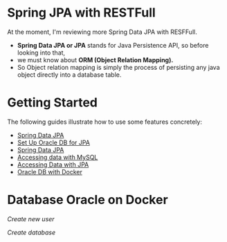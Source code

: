 # Spring JPA with RESTFull
At the moment, I'm reviewing more Spring Data JPA with RESFFull.

* **Spring Data JPA or JPA** stands for Java Persistence API, so before looking into that, 
* we must know about **ORM (Object Relation Mapping).** 
* So Object relation mapping is simply the process of persisting any java object directly into a database table.

# Getting Started
The following guides illustrate how to use some features concretely:

* [Spring Data JPA](https://www.geeksforgeeks.org/java/spring-boot-spring-data-jpa/)
* [Set Up Oracle DB for JPA](https://medium.com/@ishinihettiarachchiuv/how-to-connect-a-spring-boot-project-and-oracle-db-locally-and-create-tables-using-the-jpa-f0e1891ef470)
* [Spring Data JPA](https://docs.spring.io/spring-boot/3.5.6/reference/data/sql.html#data.sql.jpa-and-spring-data)
* [Accessing data with MySQL](https://spring.io/guides/gs/accessing-data-mysql/)
* [Accessing Data with JPA](https://spring.io/guides/gs/accessing-data-jpa/)
* [Oracle DB with Docker](https://medium.com/xp-inc/dica-r%C3%A1pida-criando-base-de-dados-oracle-vers%C3%A3o-21-3-0-no-docker-357b05754b84)


# Database Oracle on Docker 

*Create new user*

*Create database*